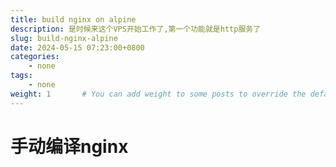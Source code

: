 ```yaml
---
title: build nginx on alpine
description: 是时候来这个VPS开始工作了,第一个功能就是http服务了
slug: build-nginx-alpine
date: 2024-05-15 07:23:00+0800
categories:
    - none
tags:
    - none
weight: 1       # You can add weight to some posts to override the default sorting (date descending)
---
```


# 手动编译nginx